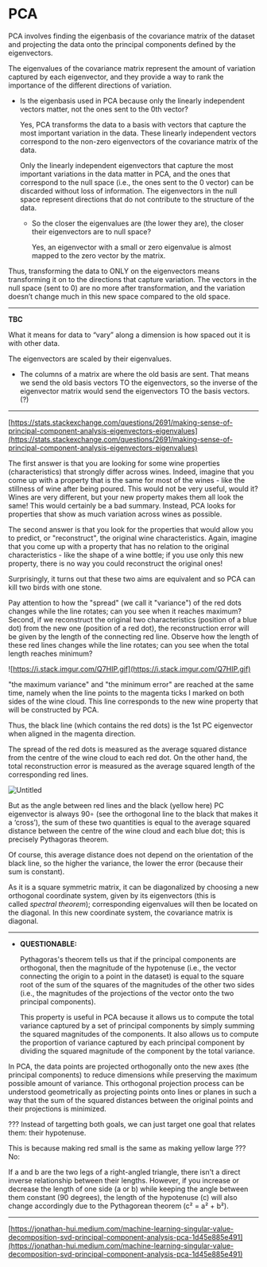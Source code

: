 # PCA

PCA involves finding the eigenbasis of the covariance matrix of the dataset and projecting the data onto the principal components defined by the eigenvectors.

The eigenvalues of the covariance matrix represent the amount of variation captured by each eigenvector, and they provide a way to rank the importance of the different directions of variation.

- Is the eigenbasis used in PCA because only the linearly independent vectors matter, not the ones sent to the 0th vector?
    
    Yes, PCA transforms the data to a basis with vectors that capture the most important variation in the data. These linearly independent vectors correspond to the non-zero eigenvectors of the covariance matrix of the data.
    
    Only the linearly independent eigenvectors that capture the most important variations in the data matter in PCA, and the ones that correspond to the null space (i.e., the ones sent to the 0 vector) can be discarded without loss of information. The eigenvectors in the null space represent directions that do not contribute to the structure of the data.
    
    - So the closer the eigenvalues are (the lower they are), the closer their eigenvectors are to null space?
        
        Yes, an eigenvector with a small or zero eigenvalue is almost mapped to the zero vector by the matrix.
        
    

Thus, transforming the data to ONLY on the eigenvectors means transforming it on to the directions that capture variation. The vectors in the null space (sent to 0) are no more after transformation, and the variation doesn’t change much in this new space compared to the old space. 

---

**TBC**

What it means for data to “vary” along a dimension is how spaced out it is with other data.

The eigenvectors are scaled by their eigenvalues.

- The columns of a matrix are where the old basis are sent. That means we send the old basis vectors TO the eigenvectors, so the inverse of the eigenvector matrix would send the eigenvectors TO the basis vectors. (?)

---

[https://stats.stackexchange.com/questions/2691/making-sense-of-principal-component-analysis-eigenvectors-eigenvalues](https://stats.stackexchange.com/questions/2691/making-sense-of-principal-component-analysis-eigenvectors-eigenvalues)

The first answer is that you are looking for some wine properties (characteristics) that strongly differ across wines. Indeed, imagine that you come up with a property that is the same for most of the wines - like the stillness of wine after being poured. This would not be very useful, would it? Wines are very different, but your new property makes them all look the same! This would certainly be a bad summary. Instead, PCA looks for properties that show as much variation across wines as possible.

The second answer is that you look for the properties that would allow you to predict, or "reconstruct", the original wine characteristics. Again, imagine that you come up with a property that has no relation to the original characteristics - like the shape of a wine bottle; if you use only this new property, there is no way you could reconstruct the original ones!

Surprisingly, it turns out that these two aims are equivalent and so PCA can kill two birds with one stone.

Pay attention to how the "spread" (we call it "variance") of the red dots changes while the line rotates; can you see when it reaches maximum? Second, if we reconstruct the original two characteristics (position of a blue dot) from the new one (position of a red dot), the reconstruction error will be given by the length of the connecting red line. Observe how the length of these red lines changes while the line rotates; can you see when the total length reaches minimum?

![https://i.stack.imgur.com/Q7HIP.gif](https://i.stack.imgur.com/Q7HIP.gif)

"the maximum variance" and "the minimum error" are reached at the same time, namely when the line points to the magenta ticks I marked on both sides of the wine cloud. This line corresponds to the new wine property that will be constructed by PCA.

Thus, the black line (which contains the red dots) is the 1st PC eigenvector when aligned in the magenta direction.

The spread of the red dots is measured as the average squared distance from the centre of the wine cloud to each red dot. On the other hand, the total reconstruction error is measured as the average squared length of the corresponding red lines. 

![Untitled](PCA%2006651e45a22843a29529bcf6b112ceb5/Untitled.png)

But as the angle between red lines and the black (yellow here) PC eigenvector is always 90∘ (see the orthogonal line to the black that makes it a ‘cross’), the sum of these two quantities is equal to the average squared distance between the centre of the wine cloud and each blue dot; this is precisely Pythagoras theorem. 

Of course, this average distance does not depend on the orientation of the black line, so the higher the variance, the lower the error (because their sum is constant).

As it is a square symmetric matrix, it can be diagonalized by choosing a new orthogonal coordinate system, given by its eigenvectors (this is called *spectral theorem*); corresponding eigenvalues will then be located on the diagonal. In this new coordinate system, the covariance matrix is diagonal.

---

- **QUESTIONABLE:**
    
    Pythagoras's theorem tells us that if the principal components are orthogonal, then the magnitude of the hypotenuse (i.e., the vector connecting the origin to a point in the dataset) is equal to the square root of the sum of the squares of the magnitudes of the other two sides (i.e., the magnitudes of the projections of the vector onto the two principal components).
    
    This property is useful in PCA because it allows us to compute the total variance captured by a set of principal components by simply summing the squared magnitudes of the components. It also allows us to compute the proportion of variance captured by each principal component by dividing the squared magnitude of the component by the total variance.
    

In PCA, the data points are projected orthogonally onto the new axes (the principal components) to reduce dimensions while preserving the maximum possible amount of variance. This orthogonal projection process can be understood geometrically as projecting points onto lines or planes in such a way that the sum of the squared distances between the original points and their projections is minimized.

??? Instead of targetting both goals, we can just target one goal that relates them: their hypotenuse. 

This is because making red small is the same as making yellow large ??? No:

If a and b are the two legs of a right-angled triangle, there isn't a direct inverse relationship between their lengths. However, if you increase or decrease the length of one side (a or b) while keeping the angle between them constant (90 degrees), the length of the hypotenuse (c) will also change accordingly due to the Pythagorean theorem (c² = a² + b²).

---

[https://jonathan-hui.medium.com/machine-learning-singular-value-decomposition-svd-principal-component-analysis-pca-1d45e885e491](https://jonathan-hui.medium.com/machine-learning-singular-value-decomposition-svd-principal-component-analysis-pca-1d45e885e491)